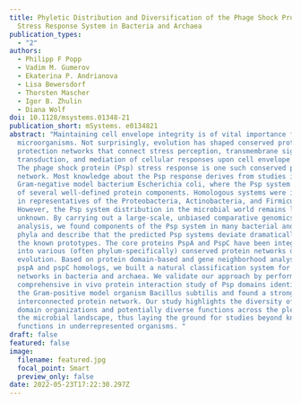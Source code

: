 ```yaml
---
title: Phyletic Distribution and Diversification of the Phage Shock Protein
  Stress Response System in Bacteria and Archaea
publication_types:
  - "2"
authors:
  - Philipp F Popp
  - Vadim M. Gumerov
  - Ekaterina P. Andrianova
  - Lisa Bewersdorf
  - Thorsten Mascher
  - Igor B. Zhulin
  - Diana Wolf
doi: 10.1128/msystems.01348-21
publication_short: mSystems. e0134821
abstract: "Maintaining cell envelope integrity is of vital importance for all
  microorganisms. Not surprisingly, evolution has shaped conserved protein
  protection networks that connect stress perception, transmembrane signal
  transduction, and mediation of cellular responses upon cell envelope stress.
  The phage shock protein (Psp) stress response is one such conserved protection
  network. Most knowledge about the Psp response derives from studies in the
  Gram-negative model bacterium Escherichia coli, where the Psp system consists
  of several well-defined protein components. Homologous systems were identified
  in representatives of the Proteobacteria, Actinobacteria, and Firmicutes.
  However, the Psp system distribution in the microbial world remains largely
  unknown. By carrying out a large-scale, unbiased comparative genomics
  analysis, we found components of the Psp system in many bacterial and archaeal
  phyla and describe that the predicted Psp systems deviate dramatically from
  the known prototypes. The core proteins PspA and PspC have been integrated
  into various (often phylum-specifically) conserved protein networks during
  evolution. Based on protein domain-based and gene neighborhood analyses of
  pspA and pspC homologs, we built a natural classification system for Psp
  networks in bacteria and archaea. We validate our approach by performing a
  comprehensive in vivo protein interaction study of Psp domains identified in
  the Gram-positive model organism Bacillus subtilis and found a strong
  interconnected protein network. Our study highlights the diversity of Psp
  domain organizations and potentially diverse functions across the plethora of
  the microbial landscape, thus laying the ground for studies beyond known Psp
  functions in underrepresented organisms. "
draft: false
featured: false
image:
  filename: featured.jpg
  focal_point: Smart
  preview_only: false
date: 2022-05-23T17:22:30.297Z
---
```

